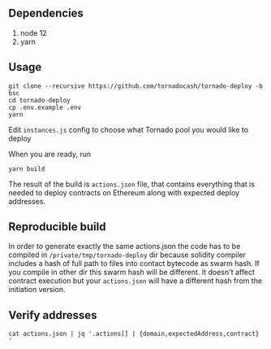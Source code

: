 ## Dependencies

1. node 12
2. yarn

## Usage

```
git clone --recursive https://github.com/tornadocash/tornado-deploy -b bsc
cd tornado-deploy
cp .env.example .env
yarn
```

Edit `instances.js` config to choose what Tornado pool you would like to deploy

When you are ready, run

```
yarn build
```

The result of the build is `actions.json` file, that contains everything that is needed to deploy contracts on Ethereum along with expected deploy addresses.

## Reproducible build

In order to generate exactly the same actions.json the code has to be compiled in `/private/tmp/tornado-deploy` dir because solidity compiler includes a hash of full path to files into contact bytecode as swarm hash. If you compile in other dir this swarm hash will be different. It doesn't affect contract execution but your `actions.json` will have a different hash from the initiation version.

## Verify addresses

```
cat actions.json | jq '.actions[] | {domain,expectedAddress,contract} '
```
